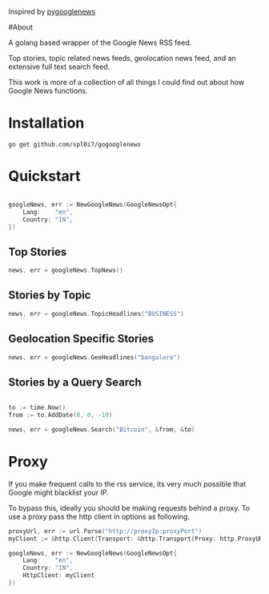 Inspired by [pygooglenews](https://github.com/kotartemiy/pygooglenews)

#About

A golang based wrapper of the Google News RSS feed.

Top stories, topic related news feeds, geolocation news feed, and an extensive full text search feed.

This work is more of a collection of all things I could find out about how Google News functions.

# Installation

`go get github.com/spl0i7/gogooglenews`

# Quickstart

```go

googleNews, err := NewGoogleNews(GoogleNewsOpt{
    Lang:    "en",
    Country: "IN",
})

```

## Top Stories

```go
news, err = googleNews.TopNews()
```

## Stories by Topic

```go
news, err = googleNews.TopicHeadlines("BUSINESS")

```
## Geolocation Specific Stories

```go
news, err = googleNews.GeoHeadlines("bangalore")

```

## Stories by a Query Search

```go

to := time.Now()
from := to.AddDate(0, 0, -10)

news, err = googleNews.Search("Bitcoin", &from, &to)
```

# Proxy

If you make frequent calls to the rss service, its very much possible that Google might blacklist your IP.

To bypass this, ideally you should be making requests behind a proxy. To use a proxy pass the http client in options as following.

```go
proxyUrl, err := url.Parse("http://proxyIp:proxyPort")
myClient := &http.Client{Transport: &http.Transport{Proxy: http.ProxyURL(proxyUrl)}

googleNews, err := NewGoogleNews(GoogleNewsOpt{
    Lang:    "en",
    Country: "IN",
    HttpClient: myClient
})

```
